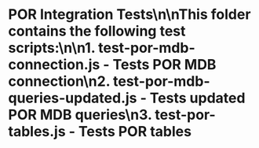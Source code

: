 # POR Integration Tests\n\nThis folder contains the following test scripts:\n\n1. test-por-mdb-connection.js - Tests POR MDB connection\n2. test-por-mdb-queries-updated.js - Tests updated POR MDB queries\n3. test-por-tables.js - Tests POR tables
